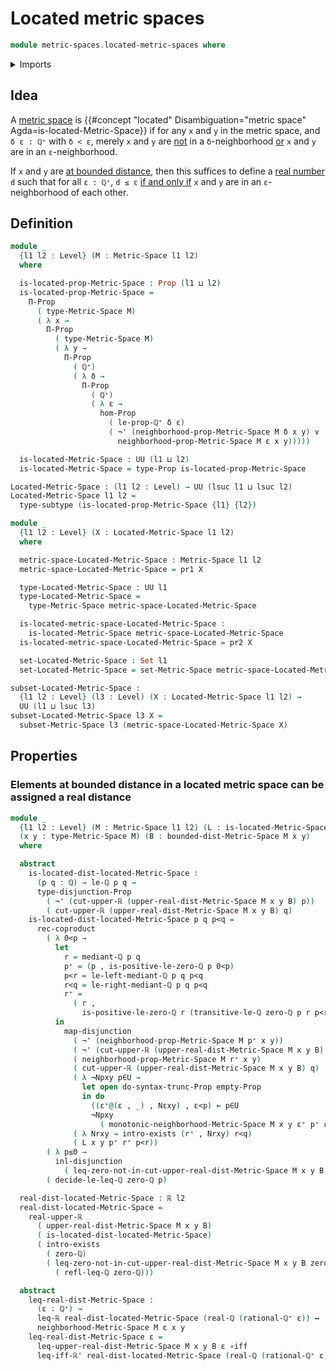 # Located metric spaces

```agda
module metric-spaces.located-metric-spaces where
```

<details><summary>Imports</summary>

```agda
open import elementary-number-theory.inequality-rational-numbers
open import elementary-number-theory.positive-rational-numbers
open import elementary-number-theory.rational-numbers
open import elementary-number-theory.strict-inequality-rational-numbers

open import foundation.coproduct-types
open import foundation.dependent-pair-types
open import foundation.disjunction
open import foundation.empty-types
open import foundation.existential-quantification
open import foundation.function-types
open import foundation.functoriality-disjunction
open import foundation.logical-equivalences
open import foundation.negation
open import foundation.propositional-truncations
open import foundation.propositions
open import foundation.sets
open import foundation.subtypes
open import foundation.universe-levels

open import metric-spaces.elements-at-bounded-distance-metric-spaces
open import metric-spaces.metric-spaces
open import metric-spaces.subspaces-metric-spaces

open import real-numbers.dedekind-real-numbers
open import real-numbers.inequality-real-numbers
open import real-numbers.rational-real-numbers
open import real-numbers.real-numbers-from-upper-dedekind-real-numbers
open import real-numbers.upper-dedekind-real-numbers
```

</details>

## Idea

A [metric space](metric-spaces.metric-spaces.md) is
{{#concept "located" Disambiguation="metric space" Agda=is-located-Metric-Space}}
if for any `x` and `y` in the metric space, and `δ ε : ℚ⁺` with `δ < ε`, merely
`x` and `y` are [not](foundation.negation.md) in a `δ`-neighborhood
[or](foundation.disjunction.md) `x` and `y` are in an `ε`-neighborhood.

If `x` and `y` are
[at bounded distance](metric-spaces.elements-at-bounded-distance-metric-spaces.md),
then this suffices to define a
[real number](real-numbers.dedekind-real-numbers.md) `d` such that for all
`ε : ℚ⁺`, `d ≤ ε` [if and only if](foundation.logical-equivalences.md) `x` and
`y` are in an `ε`-neighborhood of each other.

## Definition

```agda
module _
  {l1 l2 : Level} (M : Metric-Space l1 l2)
  where

  is-located-prop-Metric-Space : Prop (l1 ⊔ l2)
  is-located-prop-Metric-Space =
    Π-Prop
      ( type-Metric-Space M)
      ( λ x →
        Π-Prop
          ( type-Metric-Space M)
          ( λ y →
            Π-Prop
              ( ℚ⁺)
              ( λ δ →
                Π-Prop
                  ( ℚ⁺)
                  ( λ ε →
                    hom-Prop
                      ( le-prop-ℚ⁺ δ ε)
                      ( ¬' (neighborhood-prop-Metric-Space M δ x y) ∨
                        neighborhood-prop-Metric-Space M ε x y)))))

  is-located-Metric-Space : UU (l1 ⊔ l2)
  is-located-Metric-Space = type-Prop is-located-prop-Metric-Space

Located-Metric-Space : (l1 l2 : Level) → UU (lsuc l1 ⊔ lsuc l2)
Located-Metric-Space l1 l2 =
  type-subtype (is-located-prop-Metric-Space {l1} {l2})

module _
  {l1 l2 : Level} (X : Located-Metric-Space l1 l2)
  where

  metric-space-Located-Metric-Space : Metric-Space l1 l2
  metric-space-Located-Metric-Space = pr1 X

  type-Located-Metric-Space : UU l1
  type-Located-Metric-Space =
    type-Metric-Space metric-space-Located-Metric-Space

  is-located-metric-space-Located-Metric-Space :
    is-located-Metric-Space metric-space-Located-Metric-Space
  is-located-metric-space-Located-Metric-Space = pr2 X

  set-Located-Metric-Space : Set l1
  set-Located-Metric-Space = set-Metric-Space metric-space-Located-Metric-Space

subset-Located-Metric-Space :
  {l1 l2 : Level} (l3 : Level) (X : Located-Metric-Space l1 l2) →
  UU (l1 ⊔ lsuc l3)
subset-Located-Metric-Space l3 X =
  subset-Metric-Space l3 (metric-space-Located-Metric-Space X)
```

## Properties

### Elements at bounded distance in a located metric space can be assigned a real distance

```agda
module _
  {l1 l2 : Level} (M : Metric-Space l1 l2) (L : is-located-Metric-Space M)
  (x y : type-Metric-Space M) (B : bounded-dist-Metric-Space M x y)
  where

  abstract
    is-located-dist-located-Metric-Space :
      (p q : ℚ) → le-ℚ p q →
      type-disjunction-Prop
        ( ¬' (cut-upper-ℝ (upper-real-dist-Metric-Space M x y B) p))
        ( cut-upper-ℝ (upper-real-dist-Metric-Space M x y B) q)
    is-located-dist-located-Metric-Space p q p<q =
      rec-coproduct
        ( λ 0<p →
          let
            r = mediant-ℚ p q
            p⁺ = (p , is-positive-le-zero-ℚ p 0<p)
            p<r = le-left-mediant-ℚ p q p<q
            r<q = le-right-mediant-ℚ p q p<q
            r⁺ =
              ( r ,
                is-positive-le-zero-ℚ r (transitive-le-ℚ zero-ℚ p r p<r 0<p))
          in
            map-disjunction
              ( ¬' (neighborhood-prop-Metric-Space M p⁺ x y))
              ( ¬' (cut-upper-ℝ (upper-real-dist-Metric-Space M x y B) p))
              ( neighborhood-prop-Metric-Space M r⁺ x y)
              ( cut-upper-ℝ (upper-real-dist-Metric-Space M x y B) q)
              ( λ ¬Npxy p∈U →
                let open do-syntax-trunc-Prop empty-Prop
                in do
                  ((ε⁺@(ε , _) , Nεxy) , ε<p) ← p∈U
                  ¬Npxy
                    ( monotonic-neighborhood-Metric-Space M x y ε⁺ p⁺ ε<p Nεxy))
              ( λ Nrxy → intro-exists (r⁺ , Nrxy) r<q)
              ( L x y p⁺ r⁺ p<r))
        ( λ p≤0 →
          inl-disjunction
            ( leq-zero-not-in-cut-upper-real-dist-Metric-Space M x y B p p≤0))
        ( decide-le-leq-ℚ zero-ℚ p)

  real-dist-located-Metric-Space : ℝ l2
  real-dist-located-Metric-Space =
    real-upper-ℝ
      ( upper-real-dist-Metric-Space M x y B)
      ( is-located-dist-located-Metric-Space)
      ( intro-exists
        ( zero-ℚ)
        ( leq-zero-not-in-cut-upper-real-dist-Metric-Space M x y B zero-ℚ
          ( refl-leq-ℚ zero-ℚ)))

  abstract
    leq-real-dist-Metric-Space :
      (ε : ℚ⁺) →
      leq-ℝ real-dist-located-Metric-Space (real-ℚ (rational-ℚ⁺ ε)) ↔
      neighborhood-Metric-Space M ε x y
    leq-real-dist-Metric-Space ε =
      leq-upper-real-dist-Metric-Space M x y B ε ∘iff
      leq-iff-ℝ' real-dist-located-Metric-Space (real-ℚ (rational-ℚ⁺ ε))
```
